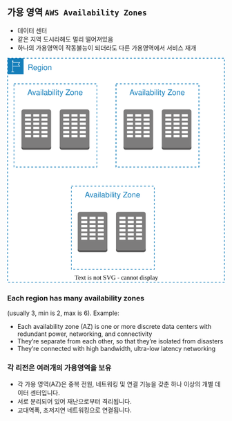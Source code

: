 ## 가용 영역 `AWS Availability Zones`　
- 데이터 센터
- 같은 지역 도시라해도 멀리 떨어져있음
- 하나의 가용영역이 작동불능이 되더라도 다른 가용영역에서 서비스 재개

![Availability Zone](../images/AWS/AWS_Availability_Zone.drawio.svg)
### Each region has many availability zones
 (usually 3, min is 2, max is 6). Example:

- Each availability zone (AZ) is one or more discrete data centers with redundant power, networking, and connectivity
- They’re separate from each other, so that they’re isolated from disasters
- They’re connected with high bandwidth, ultra-low latency networking

### 각 리전은 여러개의 가용영역을 보유
- 각 가용 영역(AZ)은 중복 전원, 네트워킹 및 연결 기능을 갖춘 하나 이상의 개별 데이터 센터입니다.
- 서로 분리되어 있어 재난으로부터 격리됩니다.
- 고대역폭, 초저지연 네트워킹으로 연결됩니다.
